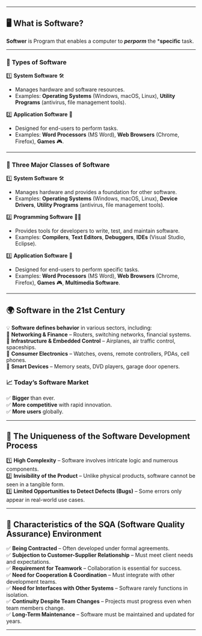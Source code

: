 
---

## 🖥️ **What is Software?**  

**Softwer** is Program that enables  a computer to ***perporm*** the ***specific** task. 

---

### 🔹 **Types of Software**  

1️⃣ **System Software** 🛠️  
   - Manages hardware and software resources.  
   - Examples: **Operating Systems** (Windows, macOS, Linux), **Utility Programs** (antivirus, file management tools).  

2️⃣ **Application Software** 📂  
   - Designed for end-users to perform tasks.  
   - Examples: **Word Processors** (MS Word), **Web Browsers** (Chrome, Firefox), **Games** 🎮.  

---

### 🔹 **Three Major Classes of Software**  

1️⃣ **System Software** 🛠️  
   - Manages hardware and provides a foundation for other software.  
   - Examples: **Operating Systems** (Windows, macOS, Linux), **Device Drivers**, **Utility Programs** (antivirus, file management tools).  

2️⃣ **Programming Software** 👨‍💻  
   - Provides tools for developers to write, test, and maintain software.  
   - Examples: **Compilers**, **Text Editors**, **Debuggers**, **IDEs** (Visual Studio, Eclipse).  

3️⃣ **Application Software** 📂  
   - Designed for end-users to perform specific tasks.  
   - Examples: **Word Processors** (MS Word), **Web Browsers** (Chrome, Firefox), **Games** 🎮, **Multimedia Software**.  

---

## 🌍 **Software in the 21st Century**  

💡 **Software defines behavior** in various sectors, including:  
🔹 **Networking & Finance** – Routers, switching networks, financial systems.  
🔹 **Infrastructure & Embedded Control** – Airplanes, air traffic control, spaceships.  
🔹 **Consumer Electronics** – Watches, ovens, remote controllers, PDAs, cell phones.  
🔹 **Smart Devices** – Memory seats, DVD players, garage door openers.  

### 📈 **Today’s Software Market**  
✅ **Bigger** than ever.  
✅ **More competitive** with rapid innovation.  
✅ **More users** globally.  

---

## 🔹 **The Uniqueness of the Software Development Process**  

1️⃣ **High Complexity** – Software involves intricate logic and numerous components.  
2️⃣ **Invisibility of the Product** – Unlike physical products, software cannot be seen in a tangible form.  
3️⃣ **Limited Opportunities to Detect Defects (Bugs)** – Some errors only appear in real-world use cases.  

---
## 🔹 **Characteristics of the SQA (Software Quality Assurance) Environment**  

✅ **Being Contracted** – Often developed under formal agreements.  
✅ **Subjection to Customer-Supplier Relationship** – Must meet client needs and expectations.  
✅ **Requirement for Teamwork** – Collaboration is essential for success.  
✅ **Need for Cooperation & Coordination** – Must integrate with other development teams.  
✅ **Need for Interfaces with Other Systems** – Software rarely functions in isolation.  
✅ **Continuity Despite Team Changes** – Projects must progress even when team members change.  
✅ **Long-Term Maintenance** – Software must be maintained and updated for years.  

---

